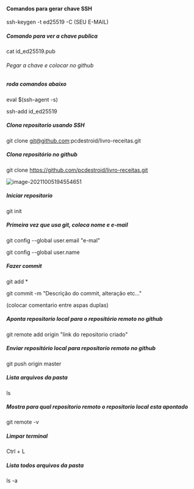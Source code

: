 #### Comandos para gerar chave SSH

ssh-keygen -t ed25519 -C (SEU E-MAIL)

##### Comando para ver a chave publica

cat id_ed25519.pub

###### Pegar a chave e colocar no github

##### roda comandos abaixo

eval $(ssh-agent -s)

ssh-add id_ed25519

##### Clona repositorio usando SSH

git clone git@github.com:pcdestroid/livro-receitas.git



##### Clona repositório no github

git clone https://github.com/pcdestroid/livro-receitas.git

![image-20211005194554651](C:\Users\alanf\AppData\Roaming\Typora\typora-user-images\image-20211005194554651.png)





##### Iniciar repositorio

git init

##### Primeira vez que usa git, coloca nome e e-mail

git config --global user.email "e-mal"

git config --global user.name



##### Fazer commit

git add *

git commit -m "Descrição do commit, alteração etc..."

 (colocar comentario entre aspas duplas)



##### Aponta repositorio local para o repositório remoto no github

git remote add origin "link do repositorio criado"

##### Enviar repositório local para repositorio remoto no github

git push origin master



##### Lista arquivos da pasta

ls

##### Mostra  para qual repositorio remoto o repositorio local esta apontado

git remote -v

##### Limpar terminal

Ctrl + L

##### Lista todos arquivos da pasta

ls -a 